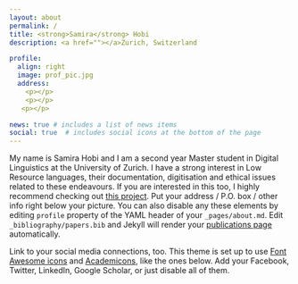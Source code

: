 ```yaml
---
layout: about
permalink: /
title: <strong>Samira</strong> Hobi
description: <a href=""></a>Zurich, Switzerland

profile:
  align: right
  image: prof_pic.jpg
  address: 
    <p></p>
    <p></p>
   <p></p>

news: true # includes a list of news items
social: true  # includes social icons at the bottom of the page
---
```



My name is Samira Hobi and I am a second year Master student in Digital Linguistics at the University of Zurich. I have a strong interest in Low Resource languages, their documentation, digitisation and ethical issues related to these endeavours. If you are interested in this too, I highly recommend checking out [this project](https://www.barngarla.com). 
Put your address / P.O. box / other info right below your picture. You can also disable any these elements by editing `profile` property of the YAML header of your `_pages/about.md`. Edit `_bibliography/papers.bib` and Jekyll will render your [publications page](/al-folio/publications/) automatically.

Link to your social media connections, too. This theme is set up to use [Font Awesome icons](http://fortawesome.github.io/Font-Awesome/) and [Academicons](https://jpswalsh.github.io/academicons/), like the ones below. Add your Facebook, Twitter, LinkedIn, Google Scholar, or just disable all of them.

